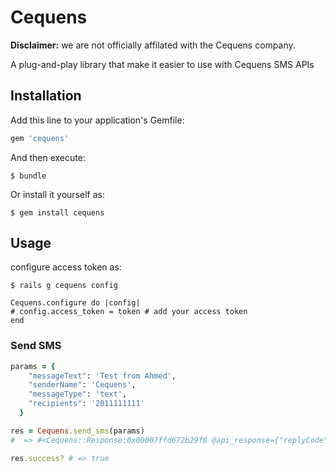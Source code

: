 # Cequens

**Disclaimer:** we are not officially affilated with the Cequens company.

A plug-and-play library that make it easier to use with Cequens SMS APIs

## Installation

Add this line to your application's Gemfile:

```ruby
gem 'cequens'
```

And then execute:

    $ bundle

Or install it yourself as:

    $ gem install cequens

## Usage

configure access token as:

    $ rails g cequens config

    Cequens.configure do |config|
    # config.access_token = token # add your access token
    end

### Send SMS

```ruby
params = {
    "messageText": 'Test from Ahmed',
    "senderName": 'Cequens',
    "messageType": 'text',
    "recipients": '2011111111'
  }

res = Cequens.send_sms(params)
#  => #<Cequens::Response:0x00007ffd672b29f8 @api_response={"replyCode"=>0, "replyMessage"=>"Request handled successfully", "requestId"=>"64035880-7044-11eb-9f04-11a5522e89a7", "clientRequestId"=>0, "requestTime"=>"2021-02-16T10:47:40.296", "data"=>{"SentSMSIDs"=>[{"SMSId"=>"056ef72a-1497-47be-a4c8-4a7835e071dc"}], "InvalidRecipients"=>""}}>

res.success? # => true
```
